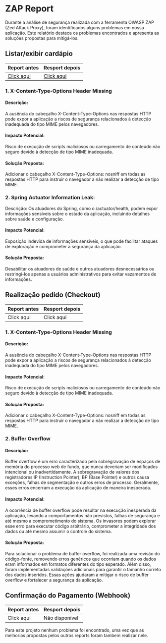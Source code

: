 # ZAP Report

Durante a análise de segurança realizada com a ferramenta OWASP ZAP (Zed Attack Proxy), foram identificados alguns problemas em nossa aplicação. Este relatório destaca os problemas encontrados e apresenta as soluções propostas para mitigá-los.

## Listar/exibir cardápio

| Report antes | Resport depois |
| ------------ | ---------------|
| [Click aqui]('./zap-report-cardapio-antes.html')   | [Click aqui]('./zap-report-cardapio-depois.html')     |

### 1. X-Content-Type-Options Header Missing

#### Descrição:

A ausência do cabeçalho X-Content-Type-Options nas respostas HTTP pode expor a aplicação a riscos de segurança relacionados à detecção inadequada do tipo MIME pelos navegadores.

#### Impacto Potencial:

Risco de execução de scripts maliciosos ou carregamento de conteúdo não seguro devido à detecção de tipo MIME inadequada.

#### Solução Proposta:

Adicionar o cabeçalho X-Content-Type-Options: nosniff em todas as respostas HTTP para instruir o navegador a não realizar a detecção de tipo MIME.

### 2. Spring Actuator Information Leak:

Descrição: Os atuadores do Spring, como o /actuator/health, podem expor informações sensíveis sobre o estado da aplicação, incluindo detalhes sobre saúde e configuração. 

#### Impacto Potencial:

Exposição indevida de informações sensíveis, o que pode facilitar ataques de exploração e comprometer a segurança da aplicação.

#### Solução Proposta:

Desabilitar os atuadores de saúde e outros atuadores desnecessários ou restringi-los apenas a usuários administrativos para evitar vazamentos de informações.

## Realização pedido (Checkout)

| Report antes | Resport depois |
| ------------ | ---------------|
| Click aqui   | Click aqui     |

### 1. X-Content-Type-Options Header Missing

#### Descrição:

A ausência do cabeçalho X-Content-Type-Options nas respostas HTTP pode expor a aplicação a riscos de segurança relacionados à detecção inadequada do tipo MIME pelos navegadores.

#### Impacto Potencial:

Risco de execução de scripts maliciosos ou carregamento de conteúdo não seguro devido à detecção de tipo MIME inadequada.

#### Solução Proposta:

Adicionar o cabeçalho X-Content-Type-Options: nosniff em todas as respostas HTTP para instruir o navegador a não realizar a detecção de tipo MIME.

### 2. Buffer Overflow

#### Descrição:

Buffer overflow é um erro caracterizado pela sobregravação de espaços de memória do processo web de fundo, que nunca deveriam ser modificados intencional ou inadvertidamente. A sobregravação de valores dos registradores IP (Instruction Pointer), BP (Base Pointer) e outros causa exceções, falhas de segmentação e outros erros de processo. Geralmente, esses erros encerram a execução da aplicação de maneira inesperada.

#### Impacto Potencial:

A ocorrência de buffer overflow pode resultar na execução inesperada da aplicação, levando a comportamentos não previstos, falhas de segurança e até mesmo a comprometimento do sistema. Os invasores podem explorar esse erro para executar código arbitrário, comprometer a integridade dos dados ou até mesmo assumir o controle do sistema.

#### Solução Proposta:

Para solucionar o problema de buffer overflow, foi realizada uma revisão do código-fonte, removendo erros genéricos que ocorriam quando os dados eram informados em formatos diferentes do tipo esperado. Além disso, foram implementadas validações adicionais para garantir o tamanho correto dos dados inseridos. Essas ações ajudaram a mitigar o risco de buffer overflow e fortalecer a segurança da aplicação.

## Confirmação do Pagamento (Webhook)

| Report antes | Resport depois |
| ------------ | ---------------|
| Click aqui   | Não disponível |

Para este projeto nenhum problema foi encontrado, uma vez que as melhorias propostas pelos outros reports foram tambem realizar nele.